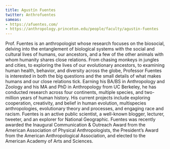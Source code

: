 ```yaml
---
title: Agustín Fuentes
twitter: Anthrofuentes
sameas: 
- https://afuentes.com/
- https://anthropology.princeton.edu/people/faculty/agustin-fuentes
---
```

Prof. Fuentes is an anthropologist whose research focuses on the biosocial, delving into the entanglement of biological systems with the social and cultural lives of humans, our ancestors, and a few of the other animals with whom humanity shares close relations. From chasing monkeys in jungles and cities, to exploring the lives of our evolutionary ancestors, to examining human health, behavior, and diversity across the globe, Professor Fuentes is interested in both the big questions and the small details of what makes humans and our close relations tick. Earning his BA/BS in Anthropology and Zoology and his MA and PhD in Anthropology from UC Berkeley, he has conducted research across four continents, multiple species, and two-million years of human history. His current projects include exploring cooperation, creativity, and belief in human evolution, multispecies anthropologies, evolutionary theory and processes, and engaging race and racism. Fuentes is an active public scientist, a well-known blogger, lecturer, tweeter, and an explorer for National Geographic. Fuentes was recently awarded the Inaugural Communication & Outreach Award from the American Association of Physical Anthropologists, the President’s Award from the American Anthropological Association, and elected to the American Academy of Arts and Sciences.
